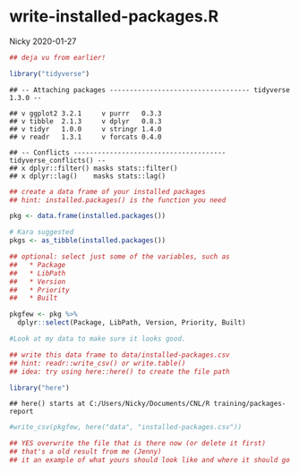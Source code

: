 write-installed-packages.R
================
Nicky
2020-01-27

``` r
## deja vu from earlier!

library("tidyverse")
```

    ## -- Attaching packages ----------------------------------- tidyverse 1.3.0 --

    ## v ggplot2 3.2.1     v purrr   0.3.3
    ## v tibble  2.1.3     v dplyr   0.8.3
    ## v tidyr   1.0.0     v stringr 1.4.0
    ## v readr   1.3.1     v forcats 0.4.0

    ## -- Conflicts -------------------------------------- tidyverse_conflicts() --
    ## x dplyr::filter() masks stats::filter()
    ## x dplyr::lag()    masks stats::lag()

``` r
## create a data frame of your installed packages
## hint: installed.packages() is the function you need

pkg <- data.frame(installed.packages())

# Kara suggested
pkgs <- as_tibble(installed.packages())

## optional: select just some of the variables, such as
##   * Package
##   * LibPath
##   * Version
##   * Priority
##   * Built

pkgfew <- pkg %>%
  dplyr::select(Package, LibPath, Version, Priority, Built)

#Look at my data to make sure it looks good.

## write this data frame to data/installed-packages.csv
## hint: readr::write_csv() or write.table()
## idea: try using here::here() to create the file path

library("here")
```

    ## here() starts at C:/Users/Nicky/Documents/CNL/R training/packages-report

``` r
#write_csv(pkgfew, here("data", "installed-packages.csv"))

## YES overwrite the file that is there now (or delete it first)
## that's a old result from me (Jenny)
## it an example of what yours should look like and where it should go
```
